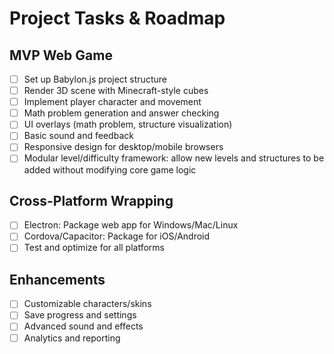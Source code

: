 # Project Tasks & Roadmap

## MVP Web Game
- [ ] Set up Babylon.js project structure
- [ ] Render 3D scene with Minecraft-style cubes
- [ ] Implement player character and movement
- [ ] Math problem generation and answer checking
- [ ] UI overlays (math problem, structure visualization)
- [ ] Basic sound and feedback
- [ ] Responsive design for desktop/mobile browsers
- [ ] Modular level/difficulty framework: allow new levels and structures to be added without modifying core game logic

## Cross-Platform Wrapping
- [ ] Electron: Package web app for Windows/Mac/Linux
- [ ] Cordova/Capacitor: Package for iOS/Android
- [ ] Test and optimize for all platforms

## Enhancements
- [ ] Customizable characters/skins
- [ ] Save progress and settings
- [ ] Advanced sound and effects
- [ ] Analytics and reporting

